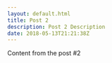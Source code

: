 ```yaml
---
layout: default.html
title: Post 2
description: Post 2 Description
date: 2018-05-13T21:21:38Z
---
```


Content from the post #2
